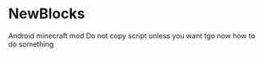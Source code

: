 NewBlocks
=========

Android minecraft mod
Do not copy script unless you want tgo now how to do something
